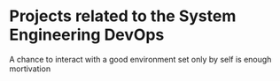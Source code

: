 # Projects related to the System Engineering DevOps

A chance to interact with a good environment set only by self is enough mortivation

